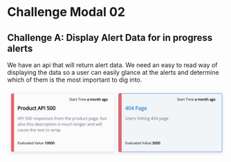 # Challenge Modal 02

## Challenge A: Display Alert Data for in progress alerts

We have an api that will return alert data. We need an easy to read way of displaying the data so a user can easily glance at the alerts and determine which of them is the most important to dig into.

![Image for Challenge Modal 02, Challenge A](../../images/02-A.png)
